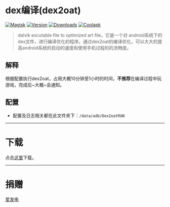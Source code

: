 # dex编译(dex2oat)

[![Magisk](https://img.shields.io/badge/Magisk-green?style=flat&logo=Magisk&logoColor=white)](https://github.com/topjohnwu/Magisk)
[![Version](https://img.shields.io/github/v/tag/SomesakiKaede/Dex2oatRUN?label=版本)](https://github.com/SomesakiKaede/Dex2oatRUN/releases/latest)
[![Downloads](https://img.shields.io/github/downloads/SomesakiKaede/Dex2oatRUN/total?label=下载style=flat&logo=Magisk&logoColor=white)](https://github.com/SomesakiKaede/Dex2oatRUN/releases)
[![Coolapk](https://img.shields.io/badge/作者酷安-柊疏柚-orange)](http://www.coolapk.com/u/11696005)

> dalvik excutable file to optimized art file，它是一个对 android系统下的dex文件，进行编译优化的程序。通过dex2oat的编译优化，可以大大的提高android系统的启动的速度和使用手机过程的的流畅度。

## 解释

根据配置执行dex2oat，占用大概10分钟至1小时的时间，**不推荐**在编译过程中玩游戏，完成后~大概~会通知。

## 配置

- 配置及日志相关都在此文件夹下：`/data/adb/Dex2oatRUN`

---

# 下载

点击[这里](https://github.com/SomesakiKaede/Dex2oatRUN/releases)下载。

---

# 捐赠

[爱发电](https://afdian.net/a/SomesakiKaede)

